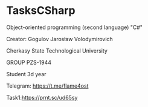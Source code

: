 # TasksCSharp

Object-oriented programming (second language) "C#"

Creator: Gogulov Jarosław Volodymirovich

Cherkasy State Technological University

GROUP PZS-1944

Student 3d year

Telegram: https://t.me/flame4ost

Task1:https://prnt.sc/ud65sy
